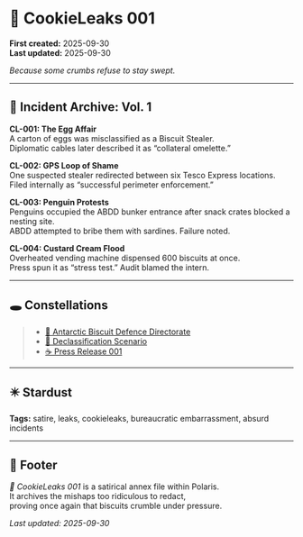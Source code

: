 # 🍪 CookieLeaks 001  

**First created:** 2025-09-30  
**Last updated:** 2025-09-30  

*Because some crumbs refuse to stay swept.*  

---

## 📂 Incident Archive: Vol. 1  

**CL-001: The Egg Affair**  
A carton of eggs was misclassified as a Biscuit Stealer.  
Diplomatic cables later described it as “collateral omelette.”  

**CL-002: GPS Loop of Shame**  
One suspected stealer redirected between six Tesco Express locations.  
Filed internally as “successful perimeter enforcement.”  

**CL-003: Penguin Protests**  
Penguins occupied the ABDD bunker entrance after snack crates blocked a nesting site.  
ABDD attempted to bribe them with sardines. Failure noted.  

**CL-004: Custard Cream Flood**  
Overheated vending machine dispensed 600 biscuits at once.  
Press spun it as “stress test.” Audit blamed the intern.  

---

## 🕳 Constellations  

> - [🧊 Antarctic Biscuit Defence Directorate](./🧊_antarctic_biscuit_defence_directorate.md)  
> - [🥸 Declassification Scenario](./🥸_declassification_scenario.md)  
> - [☕️ Press Release 001](./☕️_press_release_001.md)  

---

## ✴️ Stardust  

**Tags:** satire, leaks, cookieleaks, bureaucratic embarrassment, absurd incidents  

---

## 🏮 Footer  

*🍪 CookieLeaks 001* is a satirical annex file within Polaris.  
It archives the mishaps too ridiculous to redact,  
proving once again that biscuits crumble under pressure.  

_Last updated: 2025-09-30_  
